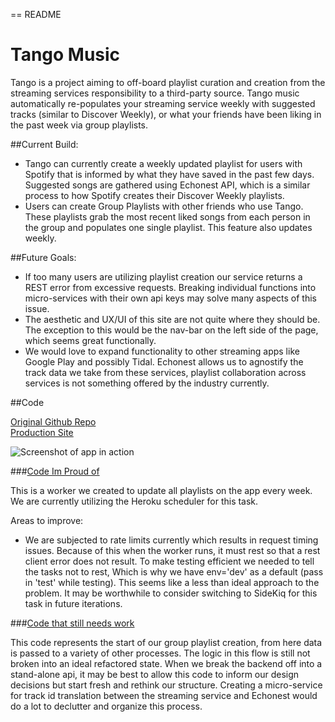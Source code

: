 == README

# Tango Music

Tango is a project aiming to off-board playlist curation and creation from the streaming services responsibility to a
third-party source. Tango music automatically re-populates your streaming service weekly with suggested tracks
(similar to Discover Weekly), or what your friends have been liking in the past week via group playlists.

##Current Build:
  - Tango can currently create a weekly updated playlist for users with Spotify that is informed by what
    they have saved in the past few days. Suggested songs are gathered using Echonest API, which is a similar process to how Spotify
    creates their Discover Weekly playlists.
  - Users can create Group Playlists with other friends who use Tango. These playlists grab the most recent liked songs from each
    person in the group and populates one single playlist. This feature also updates weekly.

##Future Goals:
  - If too many users are utilizing playlist creation our service returns a REST error from excessive requests. Breaking individual functions into micro-services with their own api keys may solve many aspects of this issue.
  - The aesthetic and UX/UI of this site are not quite where they should be. The exception to this would be the nav-bar on the left side of the page, which seems great functionally.
  - We would love to expand functionality to other streaming apps like Google Play and possibly Tidal. Echonest allows us to agnostify the track data we take from these services, playlist collaboration across services is not something offered by the industry currently.

##Code

[Original Github Repo](https://github.com/Jlawlzz/personal-project/tree/master/soiree)  
[Production Site](https://tango-music.herokuapp.com/)  

![Screenshot of app in action](http://g.recordit.co/YC9c0XAQIY.gif)  

###[Code Im Proud of](https://github.com/Jlawlzz/tango-music/blob/master/app/models/worker.rb)

This is a worker we created to update all playlists on the app every week.  
We are currently utilizing the Heroku scheduler for this task.

Areas to improve:
- We are subjected to rate limits currently which results in request timing issues. Because of this when the worker runs,
it must rest so that a rest client error does not result.  To make testing efficient we needed to tell the tasks not to rest,
Which is why we have env='dev' as a default (pass in 'test' while testing). This seems like a less than ideal approach to the
problem. It may be worthwhile to consider switching to SideKiq for this task in future iterations.



###[Code that still needs work](https://github.com/Jlawlzz/tango-music/blob/master/app/models/group.rb)

This code represents the start of our group playlist creation, from here data is passed to a variety of other processes.
The logic in this flow is still not broken into an ideal refactored state. When we break the backend off into a stand-alone
api, it may be best to allow this code to inform our design decisions but start fresh and rethink our structure.  Creating
a micro-service for track id translation between the streaming service and Echonest would do a lot to declutter and organize
this process.
